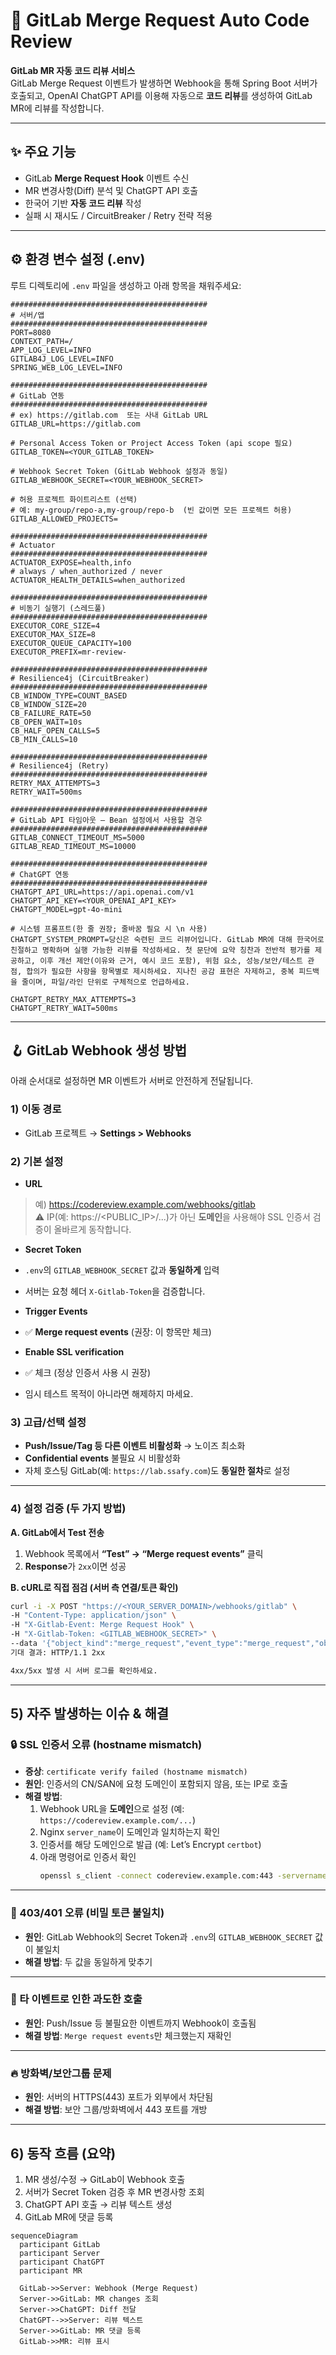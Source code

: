 # 🚀 GitLab Merge Request Auto Code Review

**GitLab MR 자동 코드 리뷰 서비스**  
GitLab Merge Request 이벤트가 발생하면 Webhook을 통해 Spring Boot 서버가 호출되고, OpenAI ChatGPT API를 이용해 자동으로 **코드 리뷰**를 생성하여 GitLab MR에 리뷰를 작성합니다.

---

## ✨ 주요 기능
- GitLab **Merge Request Hook** 이벤트 수신
- MR 변경사항(Diff) 분석 및 ChatGPT API 호출
- 한국어 기반 **자동 코드 리뷰** 작성
- 실패 시 재시도 / CircuitBreaker / Retry 전략 적용

---

## ⚙️ 환경 변수 설정 (.env)

루트 디렉토리에 `.env` 파일을 생성하고 아래 항목을 채워주세요:

```env
############################################
# 서버/앱
############################################
PORT=8080
CONTEXT_PATH=/
APP_LOG_LEVEL=INFO
GITLAB4J_LOG_LEVEL=INFO
SPRING_WEB_LOG_LEVEL=INFO

############################################
# GitLab 연동
############################################
# ex) https://gitlab.com  또는 사내 GitLab URL
GITLAB_URL=https://gitlab.com

# Personal Access Token or Project Access Token (api scope 필요)
GITLAB_TOKEN=<YOUR_GITLAB_TOKEN>

# Webhook Secret Token (GitLab Webhook 설정과 동일)
GITLAB_WEBHOOK_SECRET=<YOUR_WEBHOOK_SECRET>

# 허용 프로젝트 화이트리스트 (선택)
# 예: my-group/repo-a,my-group/repo-b  (빈 값이면 모든 프로젝트 허용)
GITLAB_ALLOWED_PROJECTS=

############################################
# Actuator
############################################
ACTUATOR_EXPOSE=health,info
# always / when_authorized / never
ACTUATOR_HEALTH_DETAILS=when_authorized

############################################
# 비동기 실행기 (스레드풀)
############################################
EXECUTOR_CORE_SIZE=4
EXECUTOR_MAX_SIZE=8
EXECUTOR_QUEUE_CAPACITY=100
EXECUTOR_PREFIX=mr-review-

############################################
# Resilience4j (CircuitBreaker)
############################################
CB_WINDOW_TYPE=COUNT_BASED
CB_WINDOW_SIZE=20
CB_FAILURE_RATE=50
CB_OPEN_WAIT=10s
CB_HALF_OPEN_CALLS=5
CB_MIN_CALLS=10

############################################
# Resilience4j (Retry)
############################################
RETRY_MAX_ATTEMPTS=3
RETRY_WAIT=500ms

############################################
# GitLab API 타임아웃 – Bean 설정에서 사용할 경우
############################################
GITLAB_CONNECT_TIMEOUT_MS=5000
GITLAB_READ_TIMEOUT_MS=10000

############################################
# ChatGPT 연동
############################################
CHATGPT_API_URL=https://api.openai.com/v1
CHATGPT_API_KEY=<YOUR_OPENAI_API_KEY>
CHATGPT_MODEL=gpt-4o-mini

# 시스템 프롬프트(한 줄 권장; 줄바꿈 필요 시 \n 사용)
CHATGPT_SYSTEM_PROMPT=당신은 숙련된 코드 리뷰어입니다. GitLab MR에 대해 한국어로 친절하고 명확하며 실행 가능한 리뷰를 작성하세요. 첫 문단에 요약 칭찬과 전반적 평가를 제공하고, 이후 개선 제안(이유와 근거, 예시 코드 포함), 위험 요소, 성능/보안/테스트 관점, 합의가 필요한 사항을 항목별로 제시하세요. 지나친 공감 표현은 자제하고, 중복 피드백을 줄이며, 파일/라인 단위로 구체적으로 언급하세요.

CHATGPT_RETRY_MAX_ATTEMPTS=3
CHATGPT_RETRY_WAIT=500ms

```

---

## 🪝 GitLab Webhook 생성 방법

아래 순서대로 설정하면 MR 이벤트가 서버로 안전하게 전달됩니다.

### 1) 이동 경로
- GitLab 프로젝트 → **Settings > Webhooks**

### 2) 기본 설정
- **URL**
> 예) https://codereview.example.com/webhooks/gitlab  
> ⚠️ IP(예: https://<PUBLIC_IP>/...)가 아닌 **도메인**을 사용해야 SSL 인증서 검증이 올바르게 동작합니다.
- **Secret Token**
- `.env`의 `GITLAB_WEBHOOK_SECRET` 값과 **동일하게** 입력  
- 서버는 요청 헤더 `X-Gitlab-Token`을 검증합니다.

- **Trigger Events**
- ✅ **Merge request events** (권장: 이 항목만 체크)

- **Enable SSL verification**
- ✅ 체크 (정상 인증서 사용 시 권장)
- 임시 테스트 목적이 아니라면 해제하지 마세요.

### 3) 고급/선택 설정
- **Push/Issue/Tag 등 다른 이벤트 비활성화** → 노이즈 최소화
- **Confidential events** 불필요 시 비활성화
- 자체 호스팅 GitLab(예: `https://lab.ssafy.com`)도 **동일한 절차**로 설정

---

### 4) 설정 검증 (두 가지 방법)

**A. GitLab에서 Test 전송**
1. Webhook 목록에서 **“Test” → “Merge request events”** 클릭  
2. **Response**가 `2xx`이면 성공

**B. cURL로 직접 점검 (서버 측 연결/토큰 확인)**
```bash
curl -i -X POST "https://<YOUR_SERVER_DOMAIN>/webhooks/gitlab" \
-H "Content-Type: application/json" \
-H "X-Gitlab-Event: Merge Request Hook" \
-H "X-Gitlab-Token: <GITLAB_WEBHOOK_SECRET>" \
--data '{"object_kind":"merge_request","event_type":"merge_request","object_attributes":{"iid":1,"state":"opened"}}'
기대 결과: HTTP/1.1 2xx

4xx/5xx 발생 시 서버 로그를 확인하세요.
```

---

## 5) 자주 발생하는 이슈 & 해결

### 🔒 SSL 인증서 오류 (hostname mismatch)
- **증상**: `certificate verify failed (hostname mismatch)`
- **원인**: 인증서의 CN/SAN에 요청 도메인이 포함되지 않음, 또는 IP로 호출
- **해결 방법**:
  1. Webhook URL을 **도메인**으로 설정 (예: `https://codereview.example.com/...`)
  2. Nginx `server_name`이 도메인과 일치하는지 확인
  3. 인증서를 해당 도메인으로 발급 (예: Let’s Encrypt `certbot`)
  4. 아래 명령어로 인증서 확인
     ```bash
     openssl s_client -connect codereview.example.com:443 -servername codereview.example.com
     ```

---

### 🔑 403/401 오류 (비밀 토큰 불일치)
- **원인**: GitLab Webhook의 Secret Token과 `.env`의 `GITLAB_WEBHOOK_SECRET` 값이 불일치
- **해결 방법**: 두 값을 동일하게 맞추기

---

### 🔔 타 이벤트로 인한 과도한 호출
- **원인**: Push/Issue 등 불필요한 이벤트까지 Webhook이 호출됨
- **해결 방법**: `Merge request events`만 체크했는지 재확인

---

### 🔥 방화벽/보안그룹 문제
- **원인**: 서버의 HTTPS(443) 포트가 외부에서 차단됨
- **해결 방법**: 보안 그룹/방화벽에서 443 포트를 개방

---

## 6) 동작 흐름 (요약)

1. MR 생성/수정 → GitLab이 Webhook 호출  
2. 서버가 Secret Token 검증 후 MR 변경사항 조회  
3. ChatGPT API 호출 → 리뷰 텍스트 생성  
4. GitLab MR에 댓글 등록

```mermaid
sequenceDiagram
  participant GitLab
  participant Server
  participant ChatGPT
  participant MR

  GitLab->>Server: Webhook (Merge Request)
  Server->>GitLab: MR changes 조회
  Server->>ChatGPT: Diff 전달
  ChatGPT-->>Server: 리뷰 텍스트
  Server->>GitLab: MR 댓글 등록
  GitLab->>MR: 리뷰 표시
```
